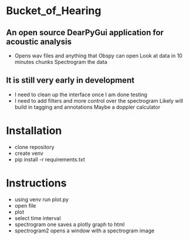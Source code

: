 # Bucket_of_Hearing
## An open source DearPyGui application for acoustic analysis
* Opens wav files and anything that Obspy can open
 Look at data in 10 minutes chunks
 Spectrogram the data
## It is still very early in development
* I need to clean up the interface once I am done testing
* I need to add filters and more control over the spectrogram
   Likely will build in tagging and annotations
   Maybe a doppler calculator
# Installation
* clone repository
* create venv
* pip install -r requirements.txt
# Instructions
* using venv run plot.py
* open file
* plot
* select time interval
* spectrogram one saves a plotly graph to html
* spectrogram2 opens a window with a spectrogram image
